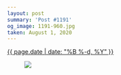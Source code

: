 ```yaml
---
layout: post
summary: 'Post #1191'
og_image: 1191-960.jpg
taken: August 1, 2020
---
```


<div class="post">
 <time>
  <a href="/1191">
   {{ page.date | date: "%B %-d, %Y" }}
  </a>
 </time>
 <a href="/1191">
  <figure data-taken="8/1/2020">
   <img sizes="(min-width: 700px) 50vw, calc(100vw - 2rem)" src="{{ site.assets_url }}/1191-480.jpg" srcset="{{ site.assets_url }}/1191-240.jpg 240w, {{ site.assets_url }}/1191-480.jpg 480w, {{ site.assets_url }}/1191-720.jpg 720w, {{ site.assets_url }}/1191-960.jpg 960w"/>
  </figure>
 </a>
</div>
